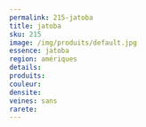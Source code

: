```yaml
---
permalink: 215-jatoba
title: jatoba 
sku: 215
image: /img/produits/default.jpg
essence: jatoba 
region: amériques
details: 
produits: 
couleur: 
densite: 
veines: sans
rarete: 
---
```

